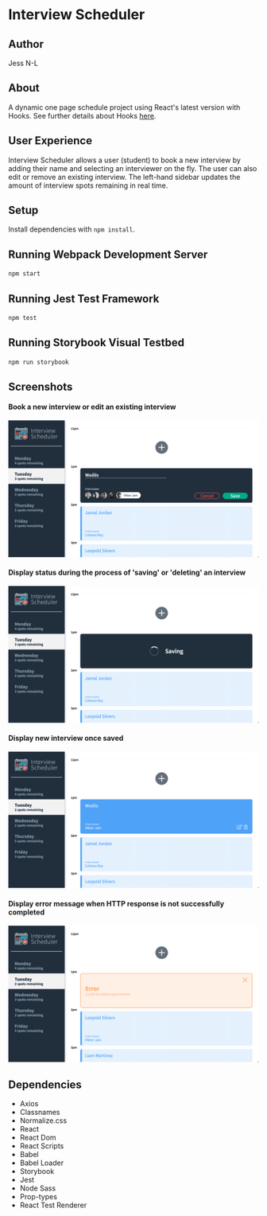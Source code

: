 # Interview Scheduler

## Author

Jess N-L

## About

A dynamic one page schedule project using React's latest version with Hooks. See further details about Hooks [here](https://reactjs.org/docs/hooks-intro.html).


## User Experience

Interview Scheduler allows a user (student) to book a new interview by adding their name and selecting an interviewer on the fly. The user can also edit or remove an existing interview. The left-hand sidebar updates the amount of interview spots remaining in real time.

## Setup

Install dependencies with `npm install`.

## Running Webpack Development Server

```sh
npm start
```

## Running Jest Test Framework

```sh
npm test
```

## Running Storybook Visual Testbed

```sh
npm run storybook
```

## Screenshots

#### Book a new interview or edit an existing interview
!["Book a new interview or edit an existing interview"](docs/appointment-create-edit.png)

#### Display status during the process of 'saving' or 'deleting' an interview
!["Display status during the process of 'saving' or 'deleting' an interview"](docs/appointment-status-saving.png)

#### Display new interview once saved
!["Display new interview once saved"](docs/appointment-new.png)

#### Display error message when HTTP response is not successfully completed
!["Display error message when HTTP response is not successfully completed"](docs/appointment-error.png)

## Dependencies

- Axios
- Classnames
- Normalize.css
- React
- React Dom
- React Scripts
- Babel
- Babel Loader
- Storybook
- Jest
- Node Sass
- Prop-types
- React Test Renderer